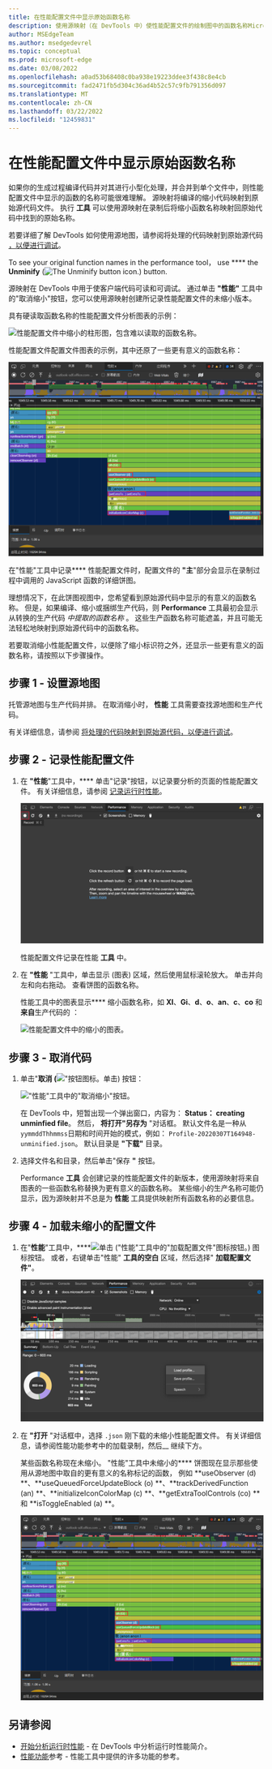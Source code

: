 ```yaml
---
title: 在性能配置文件中显示原始函数名称
description: 使用源映射（在 DevTools 中）使性能配置文件的绘制图中的函数名称Microsoft Edge可读性。
author: MSEdgeTeam
ms.author: msedgedevrel
ms.topic: conceptual
ms.prod: microsoft-edge
ms.date: 03/08/2022
ms.openlocfilehash: a0ad53b68408c0ba938e19223ddee3f438c8e4cb
ms.sourcegitcommit: fad2471fb5d304c36ad4b52c57c9fb791356d097
ms.translationtype: MT
ms.contentlocale: zh-CN
ms.lasthandoff: 03/22/2022
ms.locfileid: "12459831"
---
```

# <a name="display-original-function-names-in-performance-profiles"></a>在性能配置文件中显示原始函数名称

如果你的生成过程编译代码并对其进行小型化处理，并合并到单个文件中，则性能配置文件中显示的函数的名称可能很难理解。  源映射将编译的缩小代码映射到原始源代码文件。  执行 **工具** 可以使用源映射在录制后将缩小函数名称映射回原始代码中找到的原始名称。
   
若要详细了解 DevTools 如何使用源地图，请参阅将处理的代码映射到原始源代码 [，以便进行调试](../javascript/source-maps.md)。
   
To see your original function names in the performance tool， use **** the **Unminify** (![The Unminify button icon.](images/unminify-icon.png)) button.

源映射在 DevTools 中用于使客户端代码可读和可调试。  通过单击 **"性能"** 工具中的"取消缩小"按钮，您可以使用源映射创建所记录性能配置文件的未缩小版本。

具有硬读取函数名称的性能配置文件分析图表的示例：

![性能配置文件中缩小的柱形图，包含难以读取的函数名称。](images/minified-perf-profile.msft.png)

性能配置文件配置文件图表的示例，其中还原了一些更有意义的函数名称：

![性能配置文件中未缩小的图表，已还原有意义的函数名称。](images/unminified-perf-profile.msft.png)

在"性能"工具中记录**** 性能配置文件时，配置文件的 **"主**"部分会显示在录制过程中调用的 JavaScript 函数的详细饼图。  

理想情况下，在此饼图视图中，您希望看到原始源代码中显示的有意义的函数名称。  但是，如果编译、缩小或捆绑生产代码，则 **Performance** 工具最初会显示从转换的生产代码 _中提取的函数名称_ 。  这些生产函数名称可能遮盖，并且可能无法轻松地映射到原始源代码中的函数名称。


若要取消缩小性能配置文件，以便除了缩小标识符之外，还显示一些更有意义的函数名称，请按照以下步骤操作。


<!-- ====================================================================== -->
## <a name="step-1---set-up-source-maps"></a>步骤 1 - 设置源地图

托管源地图与生产代码并排。 在取消缩小时， **性能** 工具需要查找源地图和生产代码。

有关详细信息，请参阅 [将处理的代码映射到原始源代码，以便进行调试](/microsoft-edge/devtools-guide-chromium/javascript/source-maps)。


<!-- ====================================================================== -->
## <a name="step-2---record-a-performance-profile"></a>步骤 2 - 记录性能配置文件

1. 在 **"性能**"工具中，**** 单击"记录"按钮，以记录要分析的页面的性能配置文件。  有关详细信息，请参阅 [记录运行时性能](/microsoft-edge/devtools-guide-chromium/evaluate-performance/reference)。

   ![记录性能配置文件。](../media/evaluate-performance-performance-record-highlight.msft.png)

   性能配置文件记录在性能 **工具** 中。

1. 在 **"性能** "工具中，单击显示 (图表) 区域，然后使用鼠标滚轮放大。  单击并向左和向右拖动。  查看饼图的函数名称。

   性能工具中的图表显示**** 缩小函数名称，如 **XI**、**Gi**、**d**、**o**、**an**、**c**、**co** 和**来自**生产代码的 ：

   ![性能配置文件中的缩小的图表。](images/minified-perf-profile.msft.png)


<!-- ====================================================================== -->
## <a name="step-3---unminify-the-code"></a>步骤 3 - 取消代码

1. 单击"**取消 (**!["按钮图标](images/unminify-icon.png)。单击) 按钮：

   !["性能"工具中的"取消缩小"按钮。](images/perf-profile-unminify-button.msft.png)

   在 DevTools 中，短暂出现一个弹出窗口，内容为： **Status： creating unminfied file**。  然后， **将打开"另存为** "对话框。  默认文件名是一种从 `yymmddThhmmss`日期和时间开始的模式，例如： `Profile-20220307T164948-unminified.json`。  默认目录是 **"下载"** 目录。

1. 选择文件名和目录，然后单击"保存 **"** 按钮。

   Performance **工具** 会创建记录的性能配置文件的新版本，使用源映射将来自图表的一些函数名称替换为更有意义的函数名称。  某些缩小的生产名称可能仍显示，因为源映射并不总是为 **性能** 工具提供映射所有函数名称的必要信息。


<!-- ====================================================================== -->
## <a name="step-4---load-the-unminified-profile"></a>步骤 4 - 加载未缩小的配置文件

1. 在"**性能**"工具中，****![单击 ("性能](images/load-profile-icon.png)"工具中的"加载配置文件"图标按钮。) 图标按钮。  或者，右键单击"性能" **工具的空白** 区域，然后选择" **加载配置文件"**。

   ![加载配置文件。](../media/evaluate-performance-performance-refreshed-disable-javascript-samples-checkbox-off-load-profile.msft.png)

1. 在 **"打开** "对话框中，选择 `.json` 刚下载的未缩小性能配置文件。  有关详细信息，请参阅性能功能参考中的[](/microsoft-edge/devtools-guide-chromium/evaluate-performance/reference#load-a-recording)加载录制，然后__ 继续下方。


   某些函数名称现在未缩小。  "性能"工具中未缩小的**** 饼图现在显示那些使用从源地图中取自的更有意义的名称标记的函数， 例如 **useObserver (d) **、**useQueuedForceUpdateBlock (o) **、**trackDerivedFunction (an) **、**initializeIconColorMap (c) **、**getExtraToolControls (co) **和 **isToggleEnabled (a) **。

   ![性能配置文件中的未缩小的饼图。](images/unminified-perf-profile.msft.png)


<!-- ====================================================================== -->
## <a name="see-also"></a>另请参阅

* [开始分析运行时性能](index.md) - 在 DevTools 中分析运行时性能简介。
* [性能功能](reference.md)参考 - 性能工具中提供的许多功能的参考。
